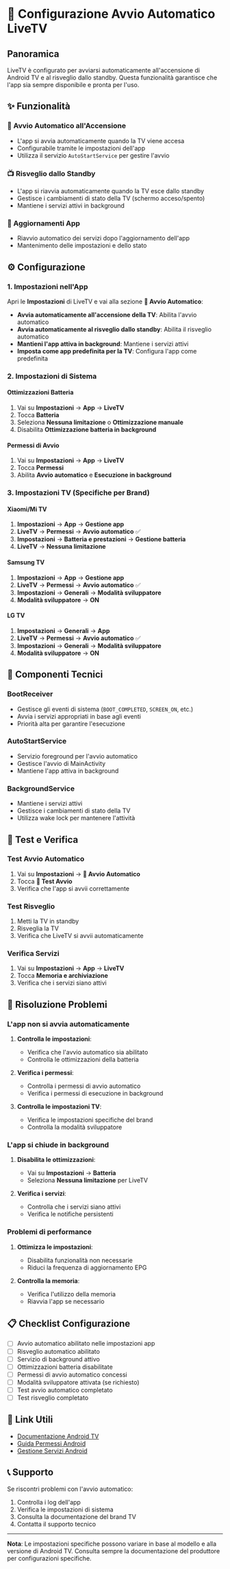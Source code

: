 # 🚀 Configurazione Avvio Automatico LiveTV

## Panoramica

LiveTV è configurato per avviarsi automaticamente all'accensione di Android TV e al risveglio dallo standby. Questa funzionalità garantisce che l'app sia sempre disponibile e pronta per l'uso.

## ✨ Funzionalità

### 🔌 Avvio Automatico all'Accensione
- L'app si avvia automaticamente quando la TV viene accesa
- Configurabile tramite le impostazioni dell'app
- Utilizza il servizio `AutoStartService` per gestire l'avvio

### 📺 Risveglio dallo Standby
- L'app si riavvia automaticamente quando la TV esce dallo standby
- Gestisce i cambiamenti di stato della TV (schermo acceso/spento)
- Mantiene i servizi attivi in background

### 🔄 Aggiornamenti App
- Riavvio automatico dei servizi dopo l'aggiornamento dell'app
- Mantenimento delle impostazioni e dello stato

## ⚙️ Configurazione

### 1. Impostazioni nell'App

Apri le **Impostazioni** di LiveTV e vai alla sezione **🚀 Avvio Automatico**:

- **Avvia automaticamente all'accensione della TV**: Abilita l'avvio automatico
- **Avvia automaticamente al risveglio dallo standby**: Abilita il risveglio automatico
- **Mantieni l'app attiva in background**: Mantiene i servizi attivi
- **Imposta come app predefinita per la TV**: Configura l'app come predefinita

### 2. Impostazioni di Sistema

#### Ottimizzazioni Batteria
1. Vai su **Impostazioni** → **App** → **LiveTV**
2. Tocca **Batteria**
3. Seleziona **Nessuna limitazione** o **Ottimizzazione manuale**
4. Disabilita **Ottimizzazione batteria in background**

#### Permessi di Avvio
1. Vai su **Impostazioni** → **App** → **LiveTV**
2. Tocca **Permessi**
3. Abilita **Avvio automatico** e **Esecuzione in background**

### 3. Impostazioni TV (Specifiche per Brand)

#### Xiaomi/Mi TV
1. **Impostazioni** → **App** → **Gestione app**
2. **LiveTV** → **Permessi** → **Avvio automatico** ✅
3. **Impostazioni** → **Batteria e prestazioni** → **Gestione batteria**
4. **LiveTV** → **Nessuna limitazione**

#### Samsung TV
1. **Impostazioni** → **App** → **Gestione app**
2. **LiveTV** → **Permessi** → **Avvio automatico** ✅
3. **Impostazioni** → **Generali** → **Modalità sviluppatore**
4. **Modalità sviluppatore** → **ON**

#### LG TV
1. **Impostazioni** → **Generali** → **App**
2. **LiveTV** → **Permessi** → **Avvio automatico** ✅
3. **Impostazioni** → **Generali** → **Modalità sviluppatore**
4. **Modalità sviluppatore** → **ON**

## 🔧 Componenti Tecnici

### BootReceiver
- Gestisce gli eventi di sistema (`BOOT_COMPLETED`, `SCREEN_ON`, etc.)
- Avvia i servizi appropriati in base agli eventi
- Priorità alta per garantire l'esecuzione

### AutoStartService
- Servizio foreground per l'avvio automatico
- Gestisce l'avvio di MainActivity
- Mantiene l'app attiva in background

### BackgroundService
- Mantiene i servizi attivi
- Gestisce i cambiamenti di stato della TV
- Utilizza wake lock per mantenere l'attività

## 📱 Test e Verifica

### Test Avvio Automatico
1. Vai su **Impostazioni** → **🚀 Avvio Automatico**
2. Tocca **🧪 Test Avvio**
3. Verifica che l'app si avvii correttamente

### Test Risveglio
1. Metti la TV in standby
2. Risveglia la TV
3. Verifica che LiveTV si avvii automaticamente

### Verifica Servizi
1. Vai su **Impostazioni** → **App** → **LiveTV**
2. Tocca **Memoria e archiviazione**
3. Verifica che i servizi siano attivi

## 🚨 Risoluzione Problemi

### L'app non si avvia automaticamente

1. **Controlla le impostazioni**:
   - Verifica che l'avvio automatico sia abilitato
   - Controlla le ottimizzazioni della batteria

2. **Verifica i permessi**:
   - Controlla i permessi di avvio automatico
   - Verifica i permessi di esecuzione in background

3. **Controlla le impostazioni TV**:
   - Verifica le impostazioni specifiche del brand
   - Controlla la modalità sviluppatore

### L'app si chiude in background

1. **Disabilita le ottimizzazioni**:
   - Vai su **Impostazioni** → **Batteria**
   - Seleziona **Nessuna limitazione** per LiveTV

2. **Verifica i servizi**:
   - Controlla che i servizi siano attivi
   - Verifica le notifiche persistenti

### Problemi di performance

1. **Ottimizza le impostazioni**:
   - Disabilita funzionalità non necessarie
   - Riduci la frequenza di aggiornamento EPG

2. **Controlla la memoria**:
   - Verifica l'utilizzo della memoria
   - Riavvia l'app se necessario

## 📋 Checklist Configurazione

- [ ] Avvio automatico abilitato nelle impostazioni app
- [ ] Risveglio automatico abilitato
- [ ] Servizio di background attivo
- [ ] Ottimizzazioni batteria disabilitate
- [ ] Permessi di avvio automatico concessi
- [ ] Modalità sviluppatore attivata (se richiesto)
- [ ] Test avvio automatico completato
- [ ] Test risveglio completato

## 🔗 Link Utili

- [Documentazione Android TV](https://developer.android.com/docs/quality-guidelines/tv-app-quality)
- [Guida Permessi Android](https://developer.android.com/guide/topics/permissions/overview)
- [Gestione Servizi Android](https://developer.android.com/guide/components/services)

## 📞 Supporto

Se riscontri problemi con l'avvio automatico:

1. Controlla i log dell'app
2. Verifica le impostazioni di sistema
3. Consulta la documentazione del brand TV
4. Contatta il supporto tecnico

---

**Nota**: Le impostazioni specifiche possono variare in base al modello e alla versione di Android TV. Consulta sempre la documentazione del produttore per configurazioni specifiche.
